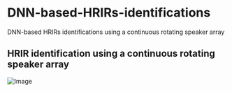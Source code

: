 # DNN-based-HRIRs-identifications
DNN-based HRIRs identifications using a continuous rotating speaker array


## HRIR identification using a continuous rotating speaker array
![Image](https://github.com/user-attachments/assets/b2931950-27e6-4ed6-917a-97a8dcfb7dbf)
